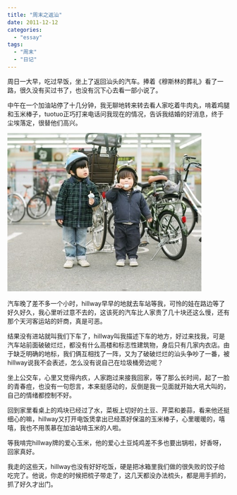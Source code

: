 ```yaml
---
title: "周末之返汕"
date: 2011-12-12
categories: 
  - "essay"
tags: 
  - "周末"
  - "日记"
---
```


周日一大早，吃过早饭，坐上了返回汕头的汽车。捧着《穆斯林的葬礼》看了一路，很久没有买过书了，也没有沉下心去看一部小说了。

中午在一个加油站停了十几分钟，我无聊地转来转去看人家吃着牛肉丸，啃着鸡腿和玉米棒子，tuotuo正巧打来电话问我现在的情况，告诉我结婚的好消息，终于尘埃落定，很替他们高兴。

![61e504abjw1dncja7gdc1j](images/6496309325_87069f8fe5_z.jpg)

汽车晚了差不多一个小时，hillway早早的地就去车站等我，可怜的娃在路边等了好久好久，我心里听过意不去的，这该死的汽车比人家贵了几十块还这么慢，还有那个天河客运站的奸商，真是可恶。

结果没有进站就叫我们下车了，hillway叫我描述下车的地方，好过来找我，可是汽车站前面破破烂烂，都没有什么高楼和标志性建筑物，身后只有几家内衣店。由于缺乏明确的地标，我们俩互相找了一阵，又为了破破烂烂的汕头争吵了一番，被hillway说我不会表述，怎么没有说自己在垃圾桶旁边呢？

坐上公交车，心里又觉得内疚，人家跑过来接我回家，等了那么长时间，起了一脸的青春痘，也没有一句怨言，本来挺感动的，反倒是我一见面就开始大吼大叫的，自己的情绪都控制不好。

回到家里看桌上的鸡块已经过了水，菜板上切好的土豆、芹菜和姜蒜，看来他还挺细心的嘛，hillway又打开电饭煲拿出已经蒸好保温的玉米棒子，心里暖暖的，嘻嘻，我也不用羡慕在加油站啃玉米的人啦。

等我啃完hillway牌的爱心玉米，他的爱心土豆炖鸡差不多也要出锅啦，好香呀，回家真好。

我走的这些天，hillway也没有好好吃饭，硬是把冰箱里我们做的很失败的饺子给吃完了。他说，你走的时候把梳子带走了，这几天都没办法梳头，都是用手抓的，抓了好久才出门。
